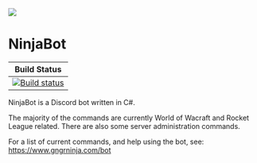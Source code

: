 <img src="https://static1.squarespace.com/static/5644323de4b07810c0b6db7b/5939edfbf7e0abe61afd8b9c/5940bca7e58c6299ddc2119a/1497420130867/botdiscord.png?format=300w"> 

# NinjaBot
| Build Status  |
| ------------- |
| [![Build status](https://ci.appveyor.com/api/projects/status/9r20viaa3r2i9ksf?svg=true)](https://ci.appveyor.com/project/gngrninja/ninjabotcore) |

NinjaBot is a Discord bot written in C#. 

The majority of the commands are currently World of Wacraft and Rocket League related.
There are also some server administration commands.

For a list of current commands, and help using the bot, see: https://www.gngrninja.com/bot
